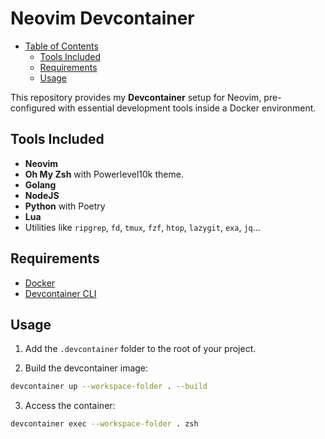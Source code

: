 # Neovim Devcontainer

<!--toc:start-->

- [Table of Contents](#neovim-devcontainer)
  - [Tools Included](#tools-included)
  - [Requirements](#requirements)
  - [Usage](#usage)
  <!--toc:end-->

This repository provides my **Devcontainer** setup for Neovim, pre-configured
with essential development tools inside a Docker environment.

## Tools Included

- **Neovim**
- **Oh My Zsh** with Powerlevel10k theme.
- **Golang**
- **NodeJS**
- **Python** with Poetry
- **Lua**
- Utilities like `ripgrep`, `fd`, `tmux`, `fzf`, `htop`,
  `lazygit`, `exa`, `jq`...

## Requirements

- [Docker](https://www.docker.com/)
- [Devcontainer CLI](https://github.com/devcontainers/cli)

## Usage

1. Add the `.devcontainer` folder to the root of your project.

2. Build the devcontainer image:

```bash
devcontainer up --workspace-folder . --build
```

3. Access the container:

```bash
devcontainer exec --workspace-folder . zsh
```
